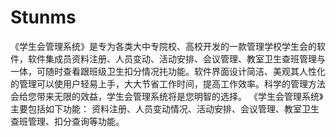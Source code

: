 # Stunms
 《学生会管理系统》是专为各类大中专院校、高校开发的一款管理学校学生会的软件，软件集成员资料注册、人员变动、活动安排、会议管理、教室卫生查班管理与一体，可随时查看跟班级卫生扣分情况扥功能。软件界面设计简洁、美观其人性化的管理可以使用户轻易上手，大大节省工作时间，提高工作效率。科学的管理方法会给您带来无限的效益，学生会管理系统将是您明智的选择。  《学生会管理系统》主要包括如下功能： 资料注册、人员变动情况、活动安排、会议管理、教室卫生查班管理、扣分查询等功能。
